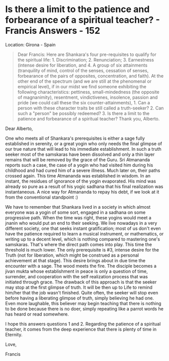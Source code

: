 # Is there a limit to the patience and forbearance of a spiritual teacher? - Francis Answers - 152

Location: Girona - Spain

>Dear Francis: Here are Shankara's four pre-requisites to qualify for the spiritual life: 1. Discrimination; 2. Renunciation; 3. Earnestness (intense desire for liberation, and 4. A group of six attainments (tranquility of mind, control of the senses, cessation of senses, forbearance of the pairs of opposites, concentration, and faith). At the other end of the spectrum (and we are still at the phenomenal or empirical level), if in our midst we find someone exhibiting the following characteristics: pettiness, small-mindedness (the opposite of magnanimity), resentment, vindictivenes, insolence, passion and pride (we could call these the six counter-attainments), 1. Can a person with these character traits be still called a truth-seeker? 2. Can such a "person" be possibly redeemed? 3. Is there a limit to the patience and forbearance of a spiritual teacher? Thank you, Alberto.

Dear Alberto,

One who meets all of Shankara's prerequisites is either a sage fully established in serenity, or a great yogin who only needs the final glimpse of our true nature that will lead to his immediate establishment. In such a truth seeker most of the samskaras have been dissolved and only a thin layer remains that will be removed by the grace of the Guru. Sri Atmananda reports such a case, the case of a yogin who had visited him during his childhood and had cured him of a severe illness. Much later on, their paths crossed again. This time Atmananda was established in wisdom. In an instant, the residues of ignorance of the yogin evaporated. His mind was already so pure as a result of his yogic sadhana that his final realization was instantaneous. A nice way for Atmananda to repay his debt, if we look at it from the conventional standpoint :)

We have to remember that Shankara lived in a society in which almost everyone was a yogin of some sort, engaged in a sadhana on some progressive path. When the time was right, these yogins would meet a jnanin who would put an end to their seeking. We live nowadays in a very different society, one that seeks instant gratification; most of us don't even have the patience required to learn a musical instrument, or mathematics, or writing up to a decent level, which is nothing compared to mastering one's samskaras. That's where the direct path comes into play. This time the threshold is much lower. The only prerequisite is #3, intense desire for the Truth (not for liberation, which might be construed as a personal achievement at that stage). This desire brings about in due time the encounter with a sage. The wood meets the fire. The disciple becomes a jivan mukta whose establishment in peace is only a question of time, surrender, and cooperation with the self realization process that was initiated through grace. The drawback of this approach is that the seeker may stop at the first glimpse of truth. It will be then up to Life to remind him/her that the job wasn't finished. Quite often, the seeker will stop even before having a liberating glimpse of truth, simply believing he had one. Even more laughable, this believer may begin teaching that there is nothing to be done because there is no doer, simply repeating like a parrot words he has heard or read somewhere.

I hope this answers questions 1 and 2. Regarding the patience of a spiritual teacher, it comes from the deep experience that there is plenty of time in Eternity.

Love,

Francis